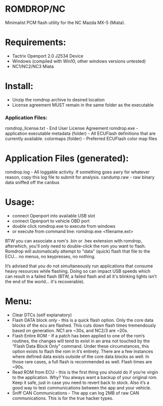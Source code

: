 # ROMDROP/NC
Minimalist PCM flash utility for the NC Mazda MX-5 (Miata). 

# Requirements:
* Tactrix Openport 2.0 J2534 Device
* Windows (compiled with Win10, other windows versions untested)
* NC1/NC2/NC3 Miata

# Install:
* Unzip the romdrop archive to desired location
* License agreement MUST remain in the same folder as the executable

### Application Files:
romdrop_license.txt - End User License Agreement
romdrop.exe - application executable
metadata (folder) - All ECUFlash definitions that are currently available.
colormaps (folder) - Preferred ECUFlash color map files

# Application Files (generated):
romdrop.log - All loggable activity. If something goes awry for whatever reason, copy this log file to submit for analysis.
candump.raw - raw binary data sniffed off the canbus

# Usage:
* connect Openport into available USB slot
* connect Openport to vehicle OBD port 
* double click romdrop.exe to execute from windows
* or execute from command line: romdrop.exe <filename.ext>

BTW you can associate a rom's .bin or .hex extension with romdrop, afterwhich, you'll only need to double-click the rom you want to flash. Romdrop will automatically attempt to "data" (quick) flash that file to the ECU... no menus, no keypresses, no nothing.

It’s advised that you do not simultaneously run applications that consume heavy resources while flashing. Doing so can impact USB speeds which can result in a failed flash (BTW, a failed flash and all it's blinking lights isn’t the end of the world... it's recoverable).

# Menu:
* Clear DTCs (self explanatory)
* Flash DATA block only - this is a quick flash option. Only the core data blocks of the ecu are flashed. This cuts down flash times tremendously based on generation. NC1 are ~30s, and NC2/3 are ~20s. 
* Flash Entire ROM - If a patch has been applied to one of the rom’s routines, the changes will tend to exist in an area not touched by the “Flash Data Block Only” command.  Under these circumstances, this option exists to flash the rom in it’s entirety. There are a few instances where defined data exists outside of the core data blocks as well. In those rare cases, a full flash is recommended as well. Flash times are ~90s.
* Read ROM from ECU - this is the first thing you should do if you’re virgin to the application. Why? You always want a backup of your original rom. Keep it safe, just in case you need to revert back to stock. Also it’s a good way to test communications between the app and your vehicle.
* Sniff CAN Communications - The app can log 2MB of raw CAN communications. This is for the true hacker types.

